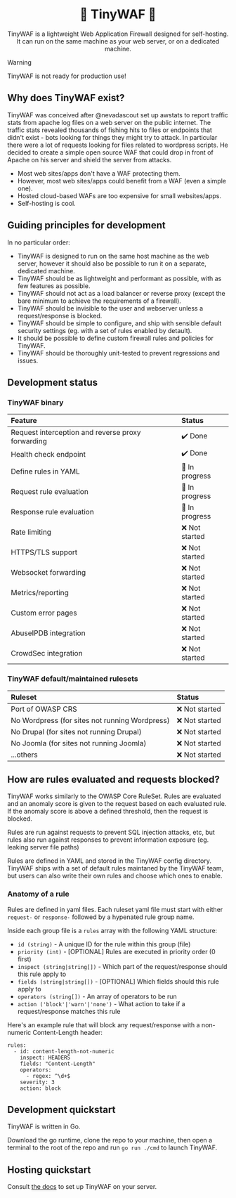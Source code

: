 <h1 align="center">🚧 TinyWAF 🚧</h1>

<p align="center">
TinyWAF is a lightweight Web Application Firewall designed for self-hosting.
It can run on the same machine as your web server, or on a dedicated machine.
</p>

> [!WARNING]
> TinyWAF is not ready for production use!


## Why does TinyWAF exist?

TinyWAF was conceived after @nevadascout set up awstats to report traffic stats
from apache log files on a web server on the public internet. The traffic stats
revealed thousands of fishing hits to files or endpoints that didn't exist - bots
looking for things they might try to attack. In particular there were a lot of
requests looking for files related to wordpress scripts. He decided to create a
simple open source WAF that could drop in front of Apache on his server and
shield the server from attacks.

* Most web sites/apps don't have a WAF protecting them.
* However, most web sites/apps could benefit from a WAF (even a simple one).
* Hosted cloud-based WAFs are too expensive for small websites/apps.
* Self-hosting is cool.


## Guiding principles for development

In no particular order:

* TinyWAF is designed to run on the same host machine as the web server, however
it should also be possible to run it on a separate, dedicated machine.
* TinyWAF should be as lightweight and performant as possible, with as few
features as possible.
* TinyWAF should not act as a load balancer or reverse proxy (except the bare
minimum to achieve the requirements of a firewall).
* TinyWAF should be invisible to the user and webserver unless a request/response
is blocked.
* TinyWAF should be simple to configure, and ship with sensible default
security settings (eg. with a set of rules enabled by detault).
* It should be possible to define custom firewall rules and policies for TinyWAF.
* TinyWAF should be thoroughly unit-tested to prevent regressions and issues.


## Development status

### TinyWAF binary

|**Feature**|**Status**|
|:---|:---|
| Request interception and reverse proxy forwarding | :heavy_check_mark: Done |
| Health check endpoint | :heavy_check_mark: Done |
| Define rules in YAML | :construction: In progress |
| Request rule evaluation | :construction: In progress |
| Response rule evaluation | :construction: In progress |
| Rate limiting | :x: Not started |
| HTTPS/TLS support | :x: Not started |
| Websocket forwarding | :x: Not started |
| Metrics/reporting | :x: Not started |
| Custom error pages | :x: Not started |
| AbuseIPDB integration | :x: Not started |
| CrowdSec integration | :x: Not started |


### TinyWAF default/maintained rulesets

|**Ruleset**|**Status**|
|:---|:---|
| Port of OWASP CRS | :x: Not started |
| No Wordpress (for sites not running Wordpress) | :x: Not started |
| No Drupal (for sites not running Drupal) | :x: Not started |
| No Joomla (for sites not running Joomla) | :x: Not started |
| ...others | :x: Not started |


## How are rules evaluated and requests blocked?

<!-- @todo: move this whole section to docs site -->

TinyWAF works similarly to the OWASP Core RuleSet. Rules are evaluated and an
anomaly score is given to the request based on each evaluated rule. If the anomaly
score is above a defined threshold, then the request is blocked.

Rules are run against requests to prevent SQL injection attacks, etc, but
rules also run against responses to prevent information exposure (eg. leaking
server file paths)

Rules are defined in YAML and stored in the TinyWAF config directory. TinyWAF
ships with a set of default rules maintaned by the TinyWAF team, but users can
also write their own rules and choose which ones to enable.

### Anatomy of a rule

Rules are defined in yaml files. Each ruleset yaml file must start with either
`request-` or `response-` followed by a hypenated rule group name.

Inside each group file is a `rules` array with the following YAML structure:

* `id (string)` - A unique ID for the rule within this group (file)
* `priority (int)` - [OPTIONAL] Rules are executed in priority order (0 first)
* `inspect (string|string[])` - Which part of the request/response should this rule apply to
* `fields (string|string[])` - [OPTIONAL] Which fields should this rule apply to
* `operators (string[])` - An array of operators to be run
* `action ('block'|'warn'|'none')` - What action to take if a request/response matches this rule

Here's an example rule that will block any request/response with a non-numeric
Content-Length header:

```
rules:
  - id: content-length-not-numeric
    inspect: HEADERS
    fields: "Content-Length"
    operators:
      - regex: ^\d+$
    severity: 3
    action: block
```

## Development quickstart

TinyWAF is written in Go.

Download the go runtime, clone the repo to your machine, then open a terminal to
the root of the repo and run `go run ./cmd` to launch TinyWAF.


## Hosting quickstart

Consult [the docs](https://tinywaf.com/docs/) to set up TinyWAF on your server.
